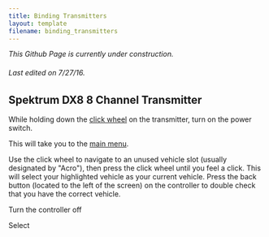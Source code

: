 ```yaml
---
title: Binding Transmitters
layout: template
filename: binding_transmitters
---
```


*This Github Page is currently under construction.*

###### *Last edited on 7/27/16.*

## Spektrum DX8 8 Channel Transmitter

While holding down the [click wheel](../images/click_wheel.png) on the transmitter, turn on the power switch.

This will take you to the [main menu](link).

Use the click wheel to navigate to an unused vehicle slot (usually designated by "Acro"), then press the click wheel until you feel a click. This will select your highlighted vehicle as your current vehicle. Press the back button (located to the left of the screen) on the controller to double check that you have the correct vehicle.

Turn the controller off

Select
